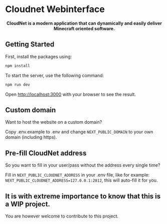 # Cloudnet Webinterface

<p style="text-align:center;">
    <b>CloudNet is a modern application that can dynamically and easily deliver Minecraft oriented software.</b>
</p>

## Getting Started

First, install the packages using:

```bash
npm install
```

To start the server, use the following command:

```bash
npm run dev
```

Open [http://localhost:3000](http://localhost:3000) with your browser to see the result.

## Custom domain

Want to host the website on a custom domain?

Copy .env.example to .env and change `NEXT_PUBLIC_DOMAIN` to your own domain (including https).

## Pre-fill CloudNet address

So you want to fill in your user/pass without the address every single time?

Fill in `NEXT_PUBLIC_CLOUDNET_ADDRESS` in your .env file, like for example: `NEXT_PUBLIC_CLOUDNET_ADDRESS=127.0.0.1:2812`, this will auto-fill it for you.

## It is with extreme importance to know that this is a WIP project.

You are however welcome to contribute to this project.
